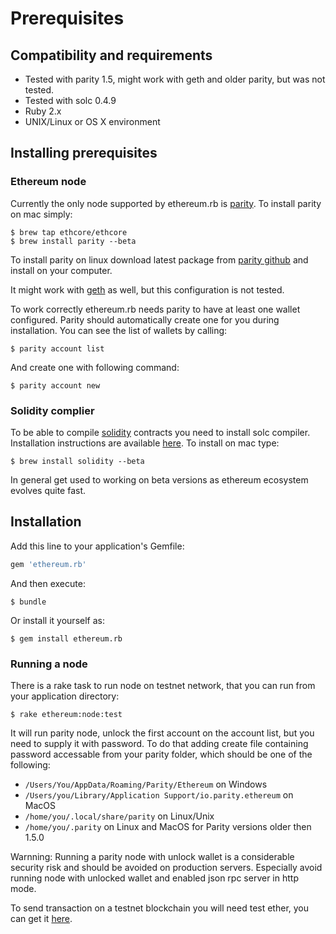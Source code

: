 # Prerequisites

## Compatibility and requirements

* Tested with parity 1.5, might work with geth and older parity, but was not tested.
* Tested with solc 0.4.9
* Ruby 2.x
* UNIX/Linux or OS X environment

## Installing prerequisites

### Ethereum node

Currently the only node supported by ethereum.rb is [parity](https://ethcore.io/parity.html). To install parity on mac simply:

    $ brew tap ethcore/ethcore
    $ brew install parity --beta

To install parity on linux download latest package from [parity github](https://github.com/paritytech/parity/releases) and install on your computer.

It might work with [geth](https://github.com/ethereum/go-ethereum/wiki/geth) as well, but this configuration is not tested. 

To work correctly ethereum.rb needs parity to have at least one wallet configured. Parity should automatically create one for you during installation. 
You can see the list of wallets by calling:

    $ parity account list

And create one with following command:

    $ parity account new

### Solidity complier

To be able to compile [solidity](https://github.com/ethereum/solidity) contracts you need to install solc compiler. Installation instructions are available [here](http://solidity.readthedocs.io/en/latest/installing-solidity.html).
To install on mac type:

    $ brew install solidity --beta

In general get used to working on beta versions as ethereum ecosystem evolves quite fast.

## Installation

Add this line to your application's Gemfile:

```ruby
gem 'ethereum.rb'
```

And then execute:

    $ bundle

Or install it yourself as:

    $ gem install ethereum.rb

### Running a node

There is a rake task to run node on testnet network, that you can run from your application directory:

    $ rake ethereum:node:test

It will run parity node, unlock the first account on the account list, but you need to supply it with password. 
To do that adding create file containing password accessable from your parity folder, which should be one of the following:
 * `/Users/You/AppData/Roaming/Parity/Ethereum` on Windows
 * `/Users/you/Library/Application Support/io.parity.ethereum` on MacOS
 * `/home/you/.local/share/parity` on Linux/Unix
 * `/home/you/.parity` on Linux and MacOS for Parity versions older then 1.5.0

Warnning: Running a parity node with unlock wallet is a considerable security risk and should be avoided on production servers. Especially avoid running node with unlocked wallet and enabled json rpc server in http mode.

To send transaction on a testnet blockchain you will need test ether, you can get it [here](http://faucet.ropsten.be:3001/).
